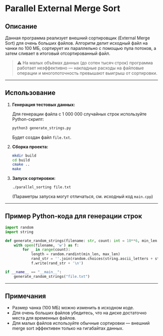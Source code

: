 # Parallel External Merge Sort

## Описание

Данная программа реализует внешний сортировщик (External Merge Sort) для очень больших файлов. Алгоритм делит исходный файл на чанки по 100 МБ, сортирует их параллельно с помощью пула потоков, а затем сливает в итоговый отсортированный файл.

> ⚠️ На малых объёмах данных (до сотен тысяч строк) программа работает неэффективно — накладные расходы на файловые операции и многопоточность превышают выигрыш от сортировки.

---

## Использование

1. **Генерация тестовых данных:**

   Для генерации файла с 1 000 000 случайных строк используйте Python-скрипт:

   ```bash
   python3 generate_strings.py
   ```
   
   Будет создан файл `file.txt`.

2. **Сборка проекта:**

   ```bash
   mkdir build
   cd build
   cmake ..
   make
   ```

3. **Запуск сортировки:**

   ```bash
   ./parallel_sorting file.txt
   ```
   
   (Параметры запуска могут отличаться, см. исходный код `main.cpp`)

---

## Пример Python-кода для генерации строк

```python
import random
import string

def generate_random_strings(filename: str, count: int = 10**6, min_len: int = 5, max_len: int = 15):
    with open(filename, 'w') as f:
        for _ in range(count):
            length = random.randint(min_len, max_len)
            rand_str = ''.join(random.choices(string.ascii_letters + string.digits, k=length))
            f.write(rand_str + '\n')

if __name__ == "__main__":
    generate_random_strings("file.txt")
```

---

## Примечания
- Размер чанка (100 МБ) можно изменить в исходном коде.
- Для очень больших файлов убедитесь, что на диске достаточно места для временных файлов.
- Для малых файлов используйте обычные сортировки — внешний merge sort эффективен только на гигабайтах данных.

